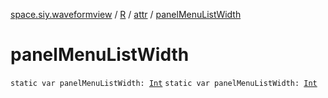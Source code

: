 [space.siy.waveformview](../../index.md) / [R](../index.md) / [attr](index.md) / [panelMenuListWidth](./panel-menu-list-width.md)

# panelMenuListWidth

`static var panelMenuListWidth: `[`Int`](https://kotlinlang.org/api/latest/jvm/stdlib/kotlin/-int/index.html)
`static var panelMenuListWidth: `[`Int`](https://kotlinlang.org/api/latest/jvm/stdlib/kotlin/-int/index.html)